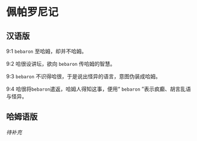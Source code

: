 # 佩帕罗尼记

## 汉语版

9:1 `bebaron` 至哈姆，却并不哈姆。

9:2 哈很设讲坛，欲向 `bebaron` 传哈姆的智慧。

9:3 `bebaron` 不识得哈很，于是说出怪异的语言，意图伪装成哈姆。

9:4 哈很将`bebaron`遣返，哈姆人得知这事，便用“ `bebaron` ”表示疯癫、胡言乱语与怪异。

## 哈姆语版

*待补充*

